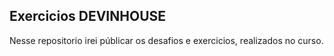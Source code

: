 ## Exercicios DEVINHOUSE

Nesse repositorio irei públicar os desafios e exercicios, realizados no curso.
